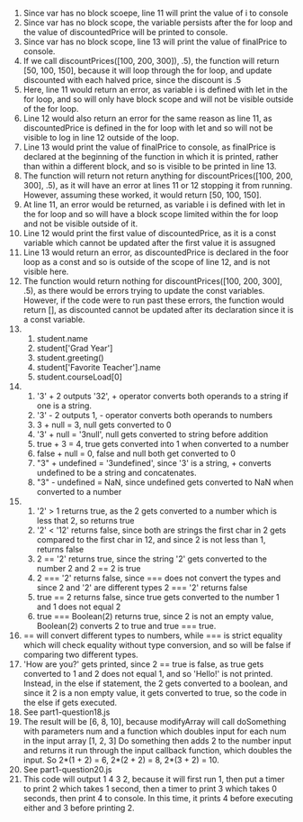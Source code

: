 1. Since var has no block scoepe, line 11 will print the value of i to console
2. Since var has no block scope, the variable persists after the for loop and the value of discountedPrice will be printed to console.
3. Since var has no block scope, line 13 will print the value of finalPrice to console.
4. If we call discountPrices([100, 200, 300]), .5), the function will return [50, 100, 150], because it will loop through the for loop, and update discounted with each halved price, since the discount is .5
5. Here, line 11 would return an error, as variable i is defined with let in the for loop, and so will only have block scope and will not be visible outside of the for loop.
6. Line 12 would also return an error for the same reason as line 11, as discountedPrice is defined in the for loop with let and so will not be visible to log in line 12 outside of the loop.
7. Line 13 would print the value of finalPrice to console, as finalPrice is declared at the beginning of the function in which it is printed, rather than within a different block, and so is visible to be printed in line 13.
8. The function will return not return anything for discountPrices([100, 200, 300], .5), as it will have an error at lines 11 or 12 stopping it from running. However, assuming these worked, it would return [50, 100, 150].
9. At line 11, an error would be returned, as variable i is defined with let in the for loop and so will have a block scope limited within the for loop and not be visible outside of it.
10. Line 12 would print the first value of discountedPrice, as it is a const variable which cannot be updated after the first value it is assugned
11. Line 13 would return an error, as discountedPrice is declared in the foor loop as a const and so is outside of the scope of line 12, and is not visible here.
12. The function would return nothing for discountPrices([100, 200, 300], .5), as there would be errors trying to update the const variables. However, if the code were to run past these errors, the function would return [], as discounted cannot be updated after its declaration since it is a const variable.
13.
    1. student.name
    2. student['Grad Year']
    3. student.greeting()
    4. student['Favorite Teacher'].name
    5. student.courseLoad[0]
14.
    1. '3' + 2 outputs '32', + operator converts both operands to a string if one is a string.
    2. '3' - 2 outputs 1, - operator converts both operands to numbers
    3. 3 + null = 3, null gets converted to 0
    4. '3' + null = '3null', null gets converted to string before addition
    5. true + 3 = 4, true gets converted into 1 when converted to a number
    6. false + null = 0, false and null both get converted to 0
    7. "3" + undefined = '3undefined', since '3' is a string, + converts undefined to be a string and concatenates.
    8. "3" - undefined = NaN, since undefined gets converted to NaN when converted to a number
15.
    1. '2' > 1 returns true, as the 2 gets converted to a number which is less that 2, so returns true
    2. '2' < '12' returns false, since both are strings the first char in 2 gets compared to the first char in 12, and since 2 is not less than 1, returns false
    3. 2 == '2' returns true, since the string '2' gets converted to the number 2 and 2 == 2 is true
    4. 2 === '2' returns false, since === does not convert the types and since 2 and '2' are different types 2 === '2' returns false
    5. true == 2 returns false, since true gets converted to the number 1 and 1 does not equal 2
    6. true === Boolean(2) returns true, since 2 is not an empty value, Boolean(2) converts 2 to true and true === true.
16. == will convert different types to numbers, while === is strict equality which will check equality without type conversion, and so will be false if comparing two different types.
17. 'How are you?' gets printed, since 2 == true is false, as true gets converted to 1 and 2 does not equal 1, and so 'Hello!' is not printed. Instead, in the else if statement, the 2 gets converted to a boolean, and since it 2 is a non empty value, it gets converted to true, so the code in the else if gets executed.
18. See part1-question18.js
19. The result will be [6, 8, 10], because modifyArray will call doSomething with parameters num and a function which doubles input for each num in the input array [1, 2, 3] Do something then adds 2 to the number input and returns it run through the input callback function, which doubles the input. So 2*(1 + 2) = 6, 2*(2 + 2) = 8, 2*(3 + 2) = 10.
20. See part1-question20.js
21. This code will output 1 4 3 2, because it will first run 1, then put a timer to print 2 which takes 1 second, then a timer to print 3 which takes 0 seconds, then print 4 to console. In this time, it prints 4 before executing either and 3 before printing 2.
